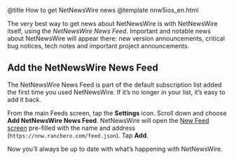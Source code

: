 @title How to get NetNewsWire news
@template nnw5ios_en.html

The very best way to get news about NetNewsWire is with NetNewsWire itself, using the *NetNewsWire News Feed*. Important and notable news about NetNewsWire will appear there: new version announcements, critical bug notices, tech notes and important project announcements.


Add the NetNewsWire News Feed
-----------------------------

The NetNewsWire News Feed is part of the default subscription list added the first time you used NetNewsWire. If it’s no longer in your list, it’s easy to add it back.

From the main Feeds screen, tap the **Settings** icon. Scroll down and choose **Add NetNewsWire News Feed**. NetNewsWire will open the [New Feed screen](adding-feeds) pre-filled with the name and address (`https://nnw.ranchero.com/feed.json`). Tap **Add**.

Now you’ll always be up to date with what’s happening with NetNewsWire.